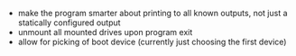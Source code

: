 - make the program smarter about printing to all known outputs, not just a
  statically configured output
- unmount all mounted drives upon program exit
- allow for picking of boot device (currently just choosing the first device)

